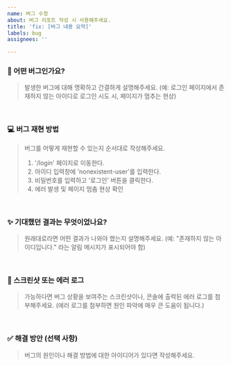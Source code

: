 ```yaml
---
name: 버그 수정
about: 버그 리포트 작성 시 사용해주세요.
title: 'fix: [버그 내용 요약]'
labels: bug
assignees: ''

---
```


### 🐞 어떤 버그인가요?
> 발생한 버그에 대해 명확하고 간결하게 설명해주세요.
> (예: 로그인 페이지에서 존재하지 않는 아이디로 로그인 시도 시, 페이지가 멈추는 현상)

<br/>

### 💻 버그 재현 방법
> 버그를 어떻게 재현할 수 있는지 순서대로 작성해주세요.
> 1. '/login' 페이지로 이동한다.
> 2. 아이디 입력창에 'nonexistent-user'를 입력한다.
> 3. 비밀번호를 입력하고 '로그인' 버튼을 클릭한다.
> 4. 에러 발생 및 페이지 멈춤 현상 확인

<br/>

### ✨ 기대했던 결과는 무엇이었나요?
> 원래대로라면 어떤 결과가 나와야 했는지 설명해주세요.
> (예: "존재하지 않는 아이디입니다." 라는 알림 메시지가 표시되어야 함)

<br/>

### 📸 스크린샷 또는 에러 로그
> 가능하다면 버그 상황을 보여주는 스크린샷이나, 콘솔에 출력된 에러 로그를 첨부해주세요.
> (에러 로그를 첨부하면 원인 파악에 매우 큰 도움이 됩니다.)

<br/>

### ✅ 해결 방안 (선택 사항)
> 버그의 원인이나 해결 방법에 대한 아이디어가 있다면 작성해주세요.
